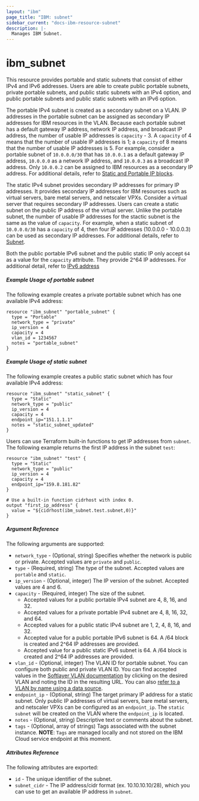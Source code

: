 ```yaml
---
layout: "ibm"
page_title: "IBM: subnet"
sidebar_current: "docs-ibm-resource-subnet"
description: |-
  Manages IBM Subnet.
---
```


# ibm\_subnet

This resource provides portable and static subnets that consist of either IPv4 and IPv6 addresses. Users are able to create 
public portable subnets, private portable subnets, and public static subnets with an IPv4 option, and public portable subnets and public static subnets with an IPv6 option. 
 
The portable IPv4 subnet is created as a secondary subnet on a VLAN. IP addresses in the portable subnet can be assigned as secondary IP 
addresses for IBM resources in the VLAN. Because each portable subnet has a default gateway IP address, network IP address, and broadcast IP address, the number of usable IP addresses is `capacity` - 3. A `capacity` of 4 means that the number of usable IP addresses is 1; a `capacity` of 8 means that the number of usable IP addresses is 5. For example, consider a portable subnet of `10.0.0.0/30` that has `10.0.0.1` as a default gateway IP address, `10.0.0.0` as a network IP address, and `10.0.0.3` as a broadcast IP address. Only `10.0.0.2` can be assigned to IBM resources as a secondary IP address. For additional details, refer to [Static and Portable IP blocks](https://knowledgelayer.softlayer.com/articles/static-and-portable-ip-blocks).

The static IPv4 subnet provides secondary IP addresses for primary IP addresses. It provides secondary IP addresses for IBM resources such as virtual servers, bare metal servers, and netscaler VPXs. Consider a virtual server that requires secondary IP addresses. Users can create a static subnet on the public IP address of the virtual server. Unlike the portable subnet, the number of usable IP addresses for the stactic subnet is the same as the value of `capacity`. For example, when a static subnet of `10.0.0.0/30` has a `capacity` of 4, then four IP addresses (10.0.0.0 - 10.0.0.3) can be used as secondary IP addresses. For additional details, refer to [Subnet](https://knowledgelayer.softlayer.com/topic/subnets).

Both the public portable IPv6 subnet and the public static IP only accept `64` as a value for the `capacity` attribute. They provide 2^64 IP addresses. For additional detail, refer to [IPv6 address](http://blog.softlayer.com/tag/ipv6)

##### Example Usage of portable subnet
The following example creates a private portable subnet which has one available IPv4 address:

```hcl
resource "ibm_subnet" "portable_subnet" {
  type = "Portable"
  network_type = "private"
  ip_version = 4
  capacity = 4
  vlan_id = 1234567
  notes = "portable_subnet"
}
```

##### Example Usage of static subnet
The following example creates a public static subnet which has four available IPv4 address:

```hcl
resource "ibm_subnet" "static_subnet" {
  type = "Static"
  network_type = "public"
  ip_version = 4
  capacity = 4
  endpoint_ip="151.1.1.1"
  notes = "static_subnet_updated"
}
```

Users can use Terraform built-in functions to get IP addresses from `subnet`. The following example returns the first IP address in the subnet `test`:

```hcl
resource "ibm_subnet" "test" {
  type = "Static"
  network_type = "public"
  ip_version = 4
  capacity = 4
  endpoint_ip="159.8.181.82"
}

# Use a built-in function cidrhost with index 0.
output "first_ip_address" {
  value = "${cidrhost(ibm_subnet.test.subnet,0)}"
}

```

##### Argument Reference

The following arguments are supported:

* `network_type` - (Optional, string) Specifies whether the network is public or private. Accepted values are `private` and `public`.
* `type` - (Required, string) The type of the subnet. Accepted values are `portable` and `static`.
* `ip_version` - (Optional, integer) The IP version of the subnet. Accepted values are 4 and 6.
* `capacity` - (Required, integer) The size of the subnet.
    * Accepted values for a public portable IPv4 subnet are 4, 8, 16, and 32.
    * Accepted values for a private portable IPv4 subnet are 4, 8, 16, 32, and 64.
    * Accepted values for a public static IPv4 subnet are 1, 2, 4, 8, 16, and 32.
    * Accepted value for a public portable IPv6 subnet is 64. A /64 block is created and 2^64 IP addresses are provided.
    * Accepted value for a public static IPv6 subnet is 64. A /64 block is created and 2^64 IP addresses are provided.
* `vlan_id` - (Optional, integer) The VLAN ID for portable subnet. You can configure both public and private VLAN ID. You can find accepted values in the [Softlayer VLAN documentation](https://control.softlayer.com/network/vlans) by clicking on the desired VLAN and noting the ID in the resulting URL. You can also [refer to a VLAN by name using a data source](../d/network_vlan.html).
* `endpoint_ip` - (Optional, string) The target primary IP address for a static subnet. Only public IP addresses of virtual servers, bare metal servers, and netscaler VPXs can be configured as an `endpoint_ip`. The `static subnet` will be created on the VLAN where the `endpoint_ip` is located.
* `notes` - (Optional, string) Descriptive text or comments about the subnet.
* `tags` - (Optional, array of strings) Tags associated with the subnet instance.
  **NOTE**: `Tags` are managed locally and not stored on the IBM Cloud service endpoint at this moment.

##### Attributes Reference

The following attributes are exported:

* `id` - The unique identifier of the subnet.
* `subnet_cidr` - The IP address/cidr format (ex. 10.10.10.10/28), which you can use to get an available IP address in `subnet`.
